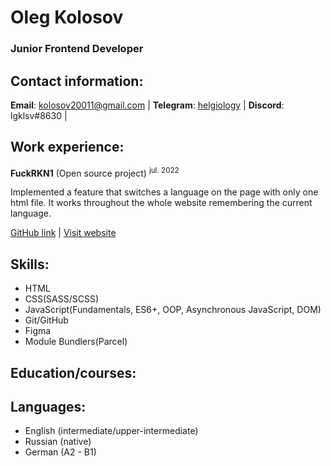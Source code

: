 # Oleg Kolosov

### Junior Frontend Developer

## Contact information:
**Email**: kolosov20011@gmail.com  |  **Telegram**: [helgiology](https://t.me/helgiology) | **Discord**: lgklsv#8630 | 

## Work experience:
**FuckRKN1** (Open source project) <sup>jul. 2022</sup>

Implemented a feature that switches a language on the page with only one html file. It works throughout the whole website remembering the current language.

[GitHub link](https://github.com/nezavisimost/fuckrkn1.org) | [Visit website](https://fuckrkn1.org/#ru)

## Skills:
- HTML
- CSS(SASS/SCSS)
- JavaScript(Fundamentals, ES6+, OOP, Asynchronous JavaScript, DOM)
- Git/GitHub
- Figma
- Module Bundlers(Parcel)

## Education/courses:





## Languages:
- English (intermediate/upper-intermediate)
- Russian (native)
- German (A2 - B1)
